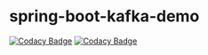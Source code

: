 # spring-boot-kafka-demo
[![Codacy Badge](https://api.codacy.com/project/badge/Grade/1b20afa037e34094bd6d595a7c692189)](https://app.codacy.com/app/fab-io/spring-boot-kafka-demo?utm_source=github.com&utm_medium=referral&utm_content=fabiotasco/spring-boot-kafka-demo&utm_campaign=Badge_Grade_Settings)
[![Codacy Badge](https://api.codacy.com/project/badge/Coverage/fa79ba538b2c4636947c75ed5b0048de)](https://www.codacy.com/app/fab-io/spring-boot-kafka-demo?utm_source=github.com&utm_medium=referral&utm_content=fabiotasco/spring-boot-kafka-demo&utm_campaign=Badge_Coverage)